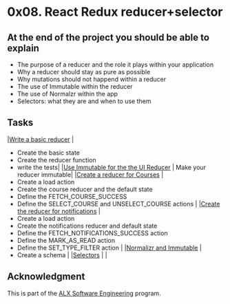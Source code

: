# 0x08. React Redux reducer+selector
## At the end of the project you should be able to explain
- The purpose of a reducer and the role it plays within your application
- Why a reducer should stay as pure as possible
- Why mutations should not happend within a reducer
- The use of Immutable within the reducer
- The use of Normalzr within the app
- Selectors: what they are and when to use them

## Tasks
|[Write a basic reducer]() | 
- Create the basic state 
- Create the reducer function
- write the tests|
|[Use Immutable for the the UI Reducer]() | Make your reducer immutable|
|[Create a reducer for Courses]() | 
- Create a load action
- Create the course reducer and the default state
- Define the FETCH_COURSE_SUCCESS
- Define the SELECT_COURSE and UNSELECT_COURSE actions |
|[Create the reducer for notifications]() | 
- Create a load action
- Create the notifications reducer and default state
- Define the FETCH_NOTIFICATIONS_SUCCESS action
- Define the MARK_AS_READ action
- Define the SET_TYPE_FILTER action |
|[Normalizr and Immutable]() | 
- Create a schema |
|[Selectors]() | |

## Acknowledgment
This is part of the [ALX Software Engineering](https://www.alxafrica.com/software-engineering/) program.